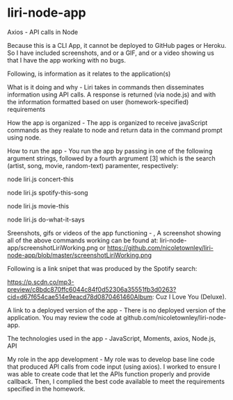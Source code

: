 # liri-node-app
Axios - API calls in Node <br>

Because this is a CLI App, it cannot be deployed to GitHub pages or Heroku. So I have included screenshots, and or a GIF, and or a video showing us that I have the app working with no bugs. 

Following, is information as it relates to the application(s)

What is it doing and why - Liri takes in commands then disseminates information using API calls. A response is returned (via node.js) and with the information formatted based on user (homework-specified) requirements


How the app is organized - The app is organized to receive javaScript commands as they realate to node and return data in the command prompt using node.


How to run the app - You run the app by passing in one of the following argument strings, followed by a fourth argrument [3] which is the search (artist, song, movie, random-text) paramenter, respectively:

node liri.js concert-this

node liri.js spotify-this-song

node liri.js movie-this

node liri.js do-what-it-says


        
Sreenshots, gifs or videos of the app functioning - ,
A screenshot showing all of the above commands working can be found at: liri-node-app/screenshotLiriWorking.png or
https://github.com/nicoletownley/liri-node-app/blob/master/screenshotLiriWorking.png

Following is a link snipet that was produced by the Spotify search:


https://p.scdn.co/mp3-preview/c8bdc870ffc6044c84f0d52306a35551fb3d0263?cid=d67f654cae514e9eacd78d0870461460Album: Cuz I Love You (Deluxe).

A link to a deployed version of the app - There is no deployed version of the application. You may review the code at github.com/nicoletownley/liri-node-app.

The technologies used in the app - JavaScript, Moments, axios, Node.js, API

My role in the app development - My role was to develop base line code that produced API calls from code input (using axios). I worked to ensure I was able to create code that let the APIs function properly and provide callback. Then, I complied the best code available to meet the requirements specified in the homework.

